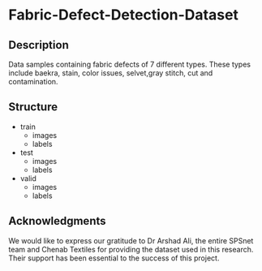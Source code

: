 # Fabric-Defect-Detection-Dataset

## Description
Data samples containing fabric defects of 7 different types. These types include baekra, stain, color issues, selvet,gray stitch, cut and contamination.

## Structure
- train
  - images
  - labels
- test
  - images
  - labels
- valid
  - images
  - labels

## Acknowledgments

We would like to express our gratitude to Dr Arshad Ali, the entire SPSnet team and Chenab Textiles for providing the dataset used in this research. Their support has been essential to the success of this project.

